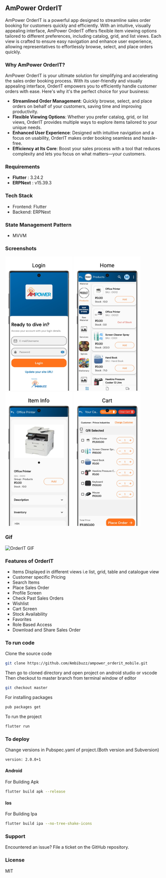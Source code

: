 
## AmPower OrderIT
AmPower OrderIT is a powerful app designed to streamline sales order booking for customers quickly and efficiently. With an intuitive, visually appealing interface, AmPower OrderIT offers flexible item viewing options tailored to different preferences, including catalog, grid, and list views. Each view is crafted to ensure easy navigation and enhance user experience, allowing representatives to effortlessly browse, select, and place orders quickly.

### Why AmPower OrderIT?
AmPower OrderIT is your ultimate solution for simplifying and accelerating the sales order booking process. With its user-friendly and visually appealing interface, OrderIT empowers you to efficiently handle customer orders with ease. Here's why it's the perfect choice for your business:

- **Streamlined Order Management**: Quickly browse, select, and place orders on behalf of your customers, saving time and improving productivity.
- **Flexible Viewing Options**: Whether you prefer catalog, grid, or list views, OrderIT provides multiple ways to explore items tailored to your unique needs.
- **Enhanced User Experience**: Designed with intuitive navigation and a focus on usability, OrderIT makes order booking seamless and hassle-free.
- **Efficiency at Its Core**: Boost your sales process with a tool that reduces complexity and lets you focus on what matters—your customers.

### Requirements
- **Flutter** : 3.24.2
- **ERPNext** : v15.39.3

### Tech Stack
- Frontend: Flutter
- Backend: ERPNext

### State Management Pattern
- MVVM

### Screenshots

<kbd><img width="216" height="432" src="screenshots/login.png" alt="Login" /></kbd>
<kbd><img width="216" height="432" src="screenshots/home.png" alt="Home" /></kbd>
<kbd><img width="216" height="432" src="screenshots/item_info.png" alt="Item Info" /></kbd>
<kbd><img width="216" height="432" src="screenshots/cart.png" alt="Cart" /></kbd>

### Gif

<img src="https://github.com/Ambibuzz/ampower_orderit_mobile/blob/ampower_orderit/gif/orderit_recording1.gif" alt="OrderIT GIF" width="216" height="432">

### Features of OrderIT

- Items Displayed in different views i.e list, grid, table and catalogue view
- Customer specific Pricing
- Search Items
- Place Sales Order
- Profile Screen
- Check Past Sales Orders
- Wishlist
- Cart Screen
- Stock Availability
- Favorites
- Role Based Access
- Download and Share Sales Order

### To run code
Clone the source code<br/>
```sh
git clone https://github.com/Ambibuzz/ampower_orderit_mobile.git
```
Then go to cloned directory and open project on android studio or vscode<br/>
Then checkout to master branch from terminal window of editor<br/>
```sh
git checkout master
```
For installing packages<br/>
```sh
pub packages get
```
To run the project<br/>
```sh
flutter run
```

### To deploy
Change versions in Pubspec.yaml of project.(Both version and Subversion)
```sh
version: 2.0.0+1
```
#### Android
For Building Apk
```sh
flutter build apk --release
```


#### Ios
For Building Ipa
```sh
flutter build ipa --no-tree-shake-icons
```

### Support
Encountered an issue? File a ticket on the GitHub repository.

### License
MIT